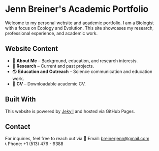 # Jenn Breiner's Academic Portfolio
Welcome to my personal website and academic portfolio. I am a Biologist with a focus on Ecology and Evolution. This site showcases my research, professional experience, and academic work.


## Website Content
- 📝 **About Me** – Background, education, and research interests.
- 🔬 **Research** – Current and past projects.
- 🌎 **Education and Outreach** – Science communication and education work.
- 📄 **CV** – Downloadable academic CV.

## Built With
This website is powered by [Jekyll](https://jekyllrb.com/) and hosted via GitHub Pages.

## Contact
For inquiries, feel free to reach out via
📧 Email: [breinerjenn@gmail.com](mailto:breinerjenn@gmail.com)  
📞 Phone: +1 (513) 476 - 9388
